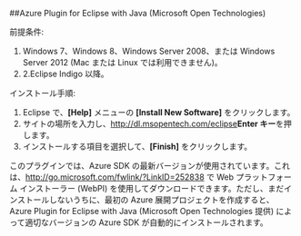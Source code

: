##Azure Plugin for Eclipse with Java (Microsoft Open Technologies)

前提条件:

1.	Windows 7、Windows 8、Windows Server 2008、または Windows Server 2012 (Mac または Linux では利用できません)。
2.	2.Eclipse Indigo 以降。

インストール手順:

1. Eclipse で、**[Help]** メニューの **[Install New Software]** をクリックします。
2. サイトの場所を入力し、<http://dl.msopentech.com/eclipse>**Enter キー**を押します。
3. インストールする項目を選択して、**[Finish]** をクリックします。

このプラグインでは、Azure SDK の最新バージョンが使用されています。これは、<http://go.microsoft.com/fwlink/?LinkID=252838> で Web プラットフォーム インストーラー (WebPI) を使用してダウンロードできます。ただし、まだインストールしないうちに、最初の Azure 展開プロジェクトを作成すると、Azure Plugin for Eclipse with Java (Microsoft Open Technologies 提供) によって適切なバージョンの Azure SDK が自動的にインストールされます。


